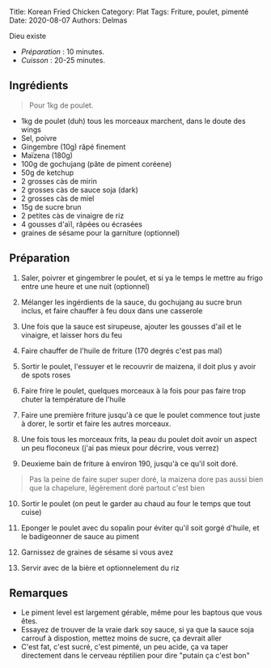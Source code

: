 Title: Korean Fried Chicken
Category: Plat
Tags: Friture, poulet, pimenté
Date: 2020-08-07
Authors: Delmas

Dieu existe

- *Préparation* : 10 minutes.
- *Cuisson* : 20-25 minutes.

## Ingrédients
> Pour 1kg de poulet.

  - 1kg de poulet (duh) tous les morceaux marchent, dans le doute des wings
  - Sel, poivre
  - Gingembre (10g) râpé finement
  - Maïzena (180g)
  - 100g de gochujang (pâte de piment coréene)
  - 50g de ketchup
  - 2 grosses càs de mirin
  - 2 grosses càs de sauce soja (dark)
  - 2 grosses càs de miel
  - 15g de sucre brun
  - 2 petites càs de vinaigre de riz
  - 4 gousses d'aïl, râpées ou écrasées
  - graines de sésame pour la garniture (optionnel)

## Préparation
  1. Saler, poivrer et gingembrer le poulet, et si ya le temps le mettre au frigo entre une heure et une nuit (optionnel)  
  
  2. Mélanger les ingérdients de la sauce, du gochujang au sucre brun inclus, et faire chauffer à feu doux dans une casserole
  
  3. Une fois que la sauce est sirupeuse, ajouter les gousses d'ail et le vinaigre, et laisser hors du feu

  4. Faire chauffer de l'huile de friture (170 degrés c'est pas mal)

  5. Sortir le poulet, l'essuyer et le recouvrir de maizena, il doit plus y avoir de spots roses
  
  6. Faire frire le poulet, quelques morceaux à la fois pour pas faire trop chuter la température de l'huile
  
  7. Faire une première friture jusqu'à ce que le poulet commence tout juste à dorer, le sortir et faire les autres morceaux.
  
  8. Une fois tous les morceaux frits, la peau du poulet doit avoir un aspect un peu floconeux (j'ai pas mieux pour décrire, vous verrez)

  9. Deuxieme bain de friture à environ 190, jusqu'à ce qu'il soit doré.
  > Pas la peine de faire super super doré, la maizena dore pas aussi bien que la chapelure, légèrement doré partout c'est bien
  
  10. Sortir le poulet (on peut le garder au chaud au four le temps que tout cuise)
  
  11. Eponger le poulet avec du sopalin pour éviter qu'il soit gorgé d'huile, et le badigeonner de sauce au piment
  
  12. Garnissez de graines de sésame si vous avez
  
  13. Servir avec de la bière et optionnelement du riz
  


## Remarques
  - Le piment level est largement gérable, même pour les baptous que vous êtes.
  - Essayez de trouver de la vraie dark soy sauce, si ya que la sauce soja carrouf à dispostion, mettez moins de sucre, ça devrait aller
  - C'est fat, c'est sucré, c'est pimenté, un peu acide, ça va taper directement dans le cerveau réptilien pour dire "putain ça c'est bon"
  
  
